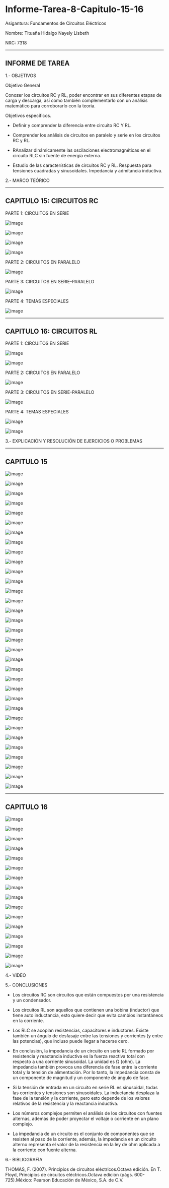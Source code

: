 # Informe-Tarea-8-Capitulo-15-16

Asigantura: Fundamentos de Circuitos Eléctricos

Nombre: Tituaña Hidalgo Nayely Lisbeth

NRC: 7318

----------------------------------------------------------------------------------------------------------------------------------------------
INFORME DE TAREA 
----------------------------------------------------------------------------------------------------------------------------------------------

1.- OBJETIVOS

Objetivo General

Conozer los circuitos RC y RL, poder encontrar en sus diferentes etapas de carga y descarga, así como también complementarlo con un análisis matemático para corroborarlo con la teoria.

Objetivos específicos.

* Definir y comprender la diferencia entre circuito RC Y RL.

* Comprender los anàlisis de circuitos en paralelo y serie en los circuitos RC y RL.

* RAnalizar dinámicamente las oscilaciones electromagnéticas en el circuito RLC sin fuente de energía externa.

* Estudio de las características de circuitos RC y RL. Respuesta para tensiones cuadradas y sinusoidales. Impedancia y admitancia inductiva.

2.- MARCO TEÓRICO

----------------------------------------------------------------------------------------------------------------------------------------------
CAPITULO 15: CIRCUITOS RC
----------------------------------------------------------------------------------------------------------------------------------------------

PARTE 1: CIRCUITOS EN SERIE 

![image](https://user-images.githubusercontent.com/105722861/186336276-74c28c1a-5c45-43c4-bf38-beba55f86bf1.png)

![image](https://user-images.githubusercontent.com/105722861/186336324-4310443b-45c7-4599-8f22-ea3f562e5cfd.png)

![image](https://user-images.githubusercontent.com/105722861/186336389-2729afe1-3a7b-4dc3-989a-db2e09031a6e.png)

![image](https://user-images.githubusercontent.com/105722861/186336438-4e484f27-1e2f-4600-959b-9174f28b0c8e.png)

PARTE 2: CIRCUITOS EN PARALELO

![image](https://user-images.githubusercontent.com/105722861/186336477-4dc76eac-02ed-4c5b-8f07-6f72ca44dbdf.png)

PARTE 3: CIRCUITOS EN SERIE-PARALELO

![image](https://user-images.githubusercontent.com/105722861/186336523-1ab3752c-58d3-461e-8d08-c9e4229ef139.png)

PARTE 4: TEMAS ESPECIALES  

![image](https://user-images.githubusercontent.com/105722861/186336572-c1fe8174-829c-4c14-8e08-1b1f7248c227.png)

----------------------------------------------------------------------------------------------------------------------------------------------
CAPITULO 16: CIRCUITOS RL
----------------------------------------------------------------------------------------------------------------------------------------------

PARTE 1: CIRCUITOS EN SERIE 

![image](https://user-images.githubusercontent.com/105722861/186496442-d08714d9-e9d0-4ca3-966b-138900ce1752.png)

![image](https://user-images.githubusercontent.com/105722861/186496502-8d694623-cfe5-4006-b671-7675dc092c04.png)

PARTE 2: CIRCUITOS EN PARALELO

![image](https://user-images.githubusercontent.com/105722861/186496596-849030bb-b9ac-46e7-834b-854a0f5442c3.png)

PARTE 3: CIRCUITOS EN SERIE-PARALELO

![image](https://user-images.githubusercontent.com/105722861/186496654-78a0ddf4-d4a2-4935-bb5e-b36954acee08.png)

PARTE 4: TEMAS ESPECIALES 

![image](https://user-images.githubusercontent.com/105722861/186496720-479adb44-a3d4-49c7-8b4a-eea8606d54e0.png)

![image](https://user-images.githubusercontent.com/105722861/186496767-0e2f4fa5-4e52-497c-b153-bc5edc139641.png)

3.- EXPLICACIÓN Y RESOLUCIÓN DE EJERCICIOS O PROBLEMAS


----------------------------------------------------------------------------------------------------------------------------------------------
CAPITULO 15
----------------------------------------------------------------------------------------------------------------------------------------------

![image](https://user-images.githubusercontent.com/105722861/186576375-436ebca2-0ce5-43b6-b365-575338cfd2eb.png)

![image](https://user-images.githubusercontent.com/105722861/186576473-8a6f6c07-006a-43cb-b613-186764d07384.png)

![image](https://user-images.githubusercontent.com/105722861/186576550-208ed0b0-c3ba-46ba-adb3-856e9c7b0c7e.png)

![image](https://user-images.githubusercontent.com/105722861/186576642-677713eb-8a80-4dd0-b433-6537c2a704ce.png)

![image](https://user-images.githubusercontent.com/105722861/186576762-30eb4d47-1eab-446e-b22b-603d9cde9356.png)

![image](https://user-images.githubusercontent.com/105722861/186576837-c5ee1397-c0bc-4083-be43-1882013678cf.png)

![image](https://user-images.githubusercontent.com/105722861/186576981-9fcf34ff-f9e0-48b1-b414-cd12c2baac64.png)

![image](https://user-images.githubusercontent.com/105722861/186577064-f746bb15-b611-4130-91af-89c71a3158c7.png)

![image](https://user-images.githubusercontent.com/105722861/186577149-6c778a11-c2c1-4456-8913-68ac87437fd1.png)

![image](https://user-images.githubusercontent.com/105722861/186577237-863a0c71-3148-4dee-8f55-09fea9b45f88.png)

![image](https://user-images.githubusercontent.com/105722861/186577336-4d14af13-2241-4904-bed6-c83e6911789f.png)

![image](https://user-images.githubusercontent.com/105722861/186577497-bc7e9ee6-7015-4bb7-9b78-7ba5d6a365f4.png)

![image](https://user-images.githubusercontent.com/105722861/186577590-488a00e3-d8cc-4174-8fc9-3811262eefb6.png)

![image](https://user-images.githubusercontent.com/105722861/186577730-af3410a9-79b1-4738-8549-2d59ee9f7462.png)

![image](https://user-images.githubusercontent.com/105722861/186577810-c04f9549-f5ce-462f-aaaf-02d52b7d70e5.png)

![image](https://user-images.githubusercontent.com/105722861/186577905-fae76dd1-f431-4365-aa68-8f853aef052a.png)

![image](https://user-images.githubusercontent.com/105722861/186577998-ccf700c8-73ec-455a-9172-8ae314af1d29.png)

![image](https://user-images.githubusercontent.com/105722861/186578096-9f5854fb-40a6-4022-ad3e-284052f03c84.png)

![image](https://user-images.githubusercontent.com/105722861/186578241-25c6cf71-8e3a-408e-a84c-b27a84b570cd.png)

![image](https://user-images.githubusercontent.com/105722861/186578351-9d17e799-0783-4a22-8e64-c869753c93a1.png)

![image](https://user-images.githubusercontent.com/105722861/186578458-b9a09daa-7f74-4bff-b4b1-03851f6f4d02.png)

![image](https://user-images.githubusercontent.com/105722861/186578586-83d4523d-3442-48a9-b517-990250902028.png)

![image](https://user-images.githubusercontent.com/105722861/186578725-c424a4c5-811f-4316-8990-9d2d7e38d9b0.png)

![image](https://user-images.githubusercontent.com/105722861/186579038-8c5e6367-053b-4785-b49a-810ae924c787.png)

![image](https://user-images.githubusercontent.com/105722861/186579118-76ea9cc0-f147-4551-ada4-fdf12ac05853.png)

![image](https://user-images.githubusercontent.com/105722861/186579250-90680f79-a73f-4f80-9a6d-7755f983cbde.png)

![image](https://user-images.githubusercontent.com/105722861/186579368-4d460d90-6b95-4e7a-b13a-f9196825f725.png)

![image](https://user-images.githubusercontent.com/105722861/186579490-50efd685-e91d-40be-9428-9baa7cf8eba9.png)

![image](https://user-images.githubusercontent.com/105722861/186579680-e72e3bb6-2cd5-4c15-b28b-da7998d5cc54.png)

![image](https://user-images.githubusercontent.com/105722861/186579793-1e8bd92d-34dd-4da9-bcc0-169febc88d0f.png)

![image](https://user-images.githubusercontent.com/105722861/186579997-b538b39e-8a59-4c85-9729-0d16a5b062ff.png)

![image](https://user-images.githubusercontent.com/105722861/186580124-080af61a-76a3-424d-a140-d64200b3cdb1.png)

![image](https://user-images.githubusercontent.com/105722861/186580209-4b03a095-7dc9-4506-bcdc-2d25927d1854.png)

----------------------------------------------------------------------------------------------------------------------------------------------
CAPITULO 16
----------------------------------------------------------------------------------------------------------------------------------------------

![image](https://user-images.githubusercontent.com/105722861/186580377-3da48ba2-451d-4923-b314-9d1309219660.png)

![image](https://user-images.githubusercontent.com/105722861/186580457-950dbab0-1118-4ae8-9a7f-02a20ea1fe00.png)

![image](https://user-images.githubusercontent.com/105722861/186580546-bcc07861-f91d-45fa-858c-a688394e7405.png)

![image](https://user-images.githubusercontent.com/105722861/186580816-b7daff2b-1946-4489-870e-0aefcc648539.png)

![image](https://user-images.githubusercontent.com/105722861/186580982-78564ce9-a6f0-4e2d-af05-0414870ec035.png)

![image](https://user-images.githubusercontent.com/105722861/186581088-c9a11af2-7a83-468c-a014-3e8a6a1d0c67.png)

![image](https://user-images.githubusercontent.com/105722861/186581210-0ceeb816-2033-46b9-a786-462d69ed0039.png)

![image](https://user-images.githubusercontent.com/105722861/186581293-576c232c-a10c-403b-a6a9-a0ffdc039853.png)

![image](https://user-images.githubusercontent.com/105722861/186581637-740031ba-fae3-4e87-bc31-13418f92608c.png)

![image](https://user-images.githubusercontent.com/105722861/186581985-0631715a-ec44-42bb-b876-e0e207b841b8.png)

![image](https://user-images.githubusercontent.com/105722861/186582132-bb662737-b769-4c14-b6ee-6acea5dcc8b2.png)

![image](https://user-images.githubusercontent.com/105722861/186582272-ae8a8dd2-c3cf-4159-98e1-0f620d374d8c.png)

![image](https://user-images.githubusercontent.com/105722861/186582426-f9b02e8d-9fbf-4ff6-9012-a8421d79153b.png)

![image](https://user-images.githubusercontent.com/105722861/186582565-34b24e61-eed5-4575-9ad7-249b05fa5ff3.png)

![image](https://user-images.githubusercontent.com/105722861/186582798-a524d977-4822-4bb5-80e7-3759cf1304a0.png)

![image](https://user-images.githubusercontent.com/105722861/186583199-0609c9c2-44fa-4312-b1a5-db4253025bd6.png)

4.- VIDEO

5.- CONCLUSIONES

* Los circuitos RC son circuitos que están compuestos por una resistencia y un condensador.

* Los circuitos RL son aquellos que contienen una bobina (inductor) que tiene auto inductancia, esto quiere decir que evita cambios instantáneos en la corriente.

* Los RLC se acoplan resistencias, capacitores e inductores. Existe también un ángulo de desfasaje entre las tensiones y corrientes (y entre las potencias), que incluso puede llegar a hacerse cero.

* En conclusión, la impedancia de un circuito en serie RL formado por resistencia y reactancia inductiva es la fuerza reactiva total con respecto a una corriente sinusoidal. La unidad es Ω (ohm). La impedancia también provoca una diferencia de fase entre la corriente total y la tensión de alimentación. Por lo tanto, la impedancia consta de un componente de magnitud y un componente de ángulo de fase.

* Si la tensión de entrada en un circuito en serie RL es sinusoidal, todas las corrientes y tensiones son sinusoidales. La inductancia desplaza la fase de la tensión y la corriente, pero esto depende de los valores relativos de la resistencia y la reactancia inductiva.

* Los números complejos permiten el análisis de los circuitos con fuentes alternas, además de poder proyectar el voltaje o corriente en un plano complejo.

* La impedancia de un circuito es el conjunto de componentes que se resisten al paso de la corriente, además, la impedancia en un circuito alterno representa el valor de la resistencia en la ley de ohm aplicada a la corriente con fuente alterna.

6.- BIBLIOGRAFÍA

THOMAS, F. (2007). Principios de circuitos eléctricos.Octava edición. En T. Floyd, Principios de circuitos eléctricos.Octava edición (págs. 600-725).México: Pearson Educación de México, S.A. de C.V.


